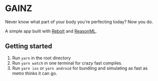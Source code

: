 # GAINZ

Never know what part of your body you're perfecting today? Now you do.

A simple app built with [Rebolt](https://rebolt.callstack.com/) and [ReasonML](https://reasonml.github.io/).

## Getting started
1. Run `yarn` in the root directory
1. Run `yarn watch` in one terminal for crazy fast compiles.
1. Run `yarn ios` or `yarn android` for bundling and simulating as fast as metro thinks it can go.